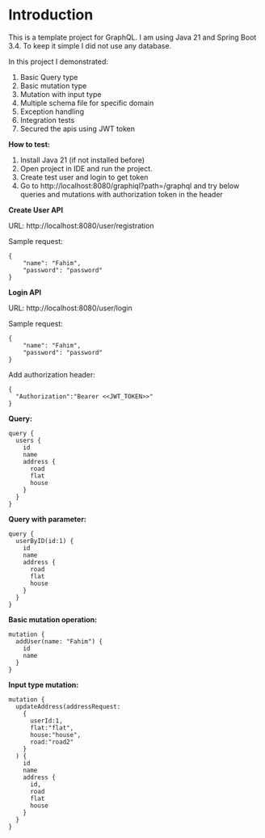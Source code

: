 # Introduction

This is a template project for GraphQL. I am using Java 21
and Spring Boot 3.4. To keep it simple I did not use any database.

In this project I demonstrated:
1. Basic Query type
2. Basic mutation type
3. Mutation with input type
4. Multiple schema file for specific domain
5. Exception handling
6. Integration tests
7. Secured the apis using JWT token

**How to test:**
1. Install Java 21 (if not installed before)
2. Open project in IDE and run the project. 
3. Create test user and login to get token
4. Go to http://localhost:8080/graphiql?path=/graphql and try below queries and mutations with authorization token in the header

**Create User API**

URL: http://localhost:8080/user/registration

Sample request:
```agsl
{
    "name": "Fahim",
    "password": "password"
}
```

**Login API**

URL: http://localhost:8080/user/login

Sample request:
```agsl
{
    "name": "Fahim",
    "password": "password"
}
```

Add authorization header:

```agsl
{
  "Authorization":"Bearer <<JWT_TOKEN>>"
}
```

**Query:**
```
query {
  users {
    id
    name
    address {
      road
      flat
      house
    }
  }
}
```
**Query with parameter:**
```
query {
  userByID(id:1) {
    id
    name
    address {
      road
      flat
      house
    }
  }
}
```
**Basic mutation operation:**
```
mutation {
  addUser(name: "Fahim") {
    id
    name
  }
}
```

**Input type mutation:**
```
mutation {
  updateAddress(addressRequest: 
    {
      userId:1, 
      flat:"flat", 
      house:"house", 
      road:"road2"
    }
  ) {
    id
    name
    address {
      id,
      road
      flat
      house
    }
  }
}
```